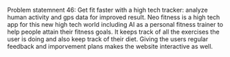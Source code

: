 Problem statemnent 46: Get fit faster with a high tech tracker: analyze human activity and gps data for improved result.
Neo fitness is a high tech app for this new high tech world including AI as a personal fitness trainer to help people attain their fitness goals. It keeps track of all the exercises the user is doing and also keep track of their diet. Giving the users regular feedback and imporvement plans makes the website interactive as well.
